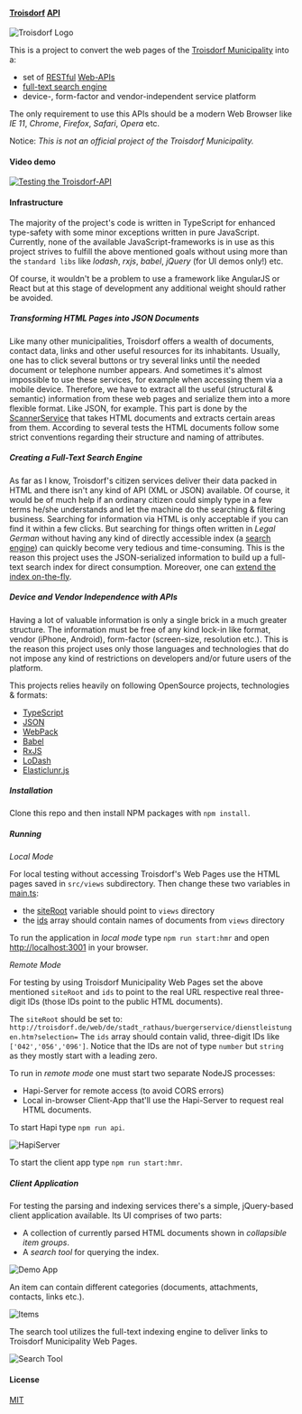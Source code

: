 #### [Troisdorf](https://en.wikipedia.org/wiki/Troisdorf) [API](https://en.wikipedia.org/wiki/Application_programming_interface)

![Troisdorf Logo](https://s32.postimg.org/rijxkp6gj/tro_logo.png)

This is a project to convert the web pages of the [Troisdorf Municipality](http://troisdorf.de/web/en/index.htm) into a:

 - set of [RESTful](https://en.wikipedia.org/wiki/Representational_state_transfer) [Web-APIs](https://en.wikipedia.org/wiki/Web_API) 
 - [full-text search engine](https://en.wikipedia.org/wiki/Full_text_search)    
 - device-, form-factor and vendor-independent service platform

The only requirement to use this APIs should be a modern Web Browser like *IE 11*, *Chrome*, *Firefox*, *Safari*, *Opera* etc.

Notice: *This is not an official project of the Troisdorf Municipality.*   

#### Video demo 

[![Testing the Troisdorf-API](http://img.youtube.com/vi/9d_ZmUlcxZM/0.jpg)](http://www.youtube.com/watch?v=9d_ZmUlcxZM)

#### Infrastructure

The majority of the project's code is written in TypeScript for enhanced type-safety with some minor
exceptions written in pure JavaScript. Currently, none of the available JavaScript-frameworks is in 
use as this project strives to fulfill the above mentioned goals without using more than the 
`standard libs` like *lodash*, *rxjs*, *babel*, *jQuery* (for UI demos only!) etc. 

Of course, it wouldn't be a problem to use a framework like AngularJS or React but at this stage of development 
any additional weight should rather be avoided. 

##### Transforming HTML Pages into JSON Documents

Like many other municipalities, Troisdorf offers a wealth of documents, contact data, links and other 
useful resources for its inhabitants. Usually, one has to click several buttons or try several links 
until the needed document or telephone number appears. And sometimes it's almost impossible to use 
these services, for example when accessing them via a mobile device. Therefore, we have to extract 
all the useful (structural & semantic) information from these web pages and serialize them into a 
more flexible format. Like JSON, for example. This part is done by the [ScannerService](https://github.com/brakmic/TroAPI/blob/master/src/services/scanner/scanner.service.ts#L40) that takes 
HTML documents and extracts certain areas from them. According to several tests the HTML documents
follow some strict conventions regarding their structure and naming of attributes. 

##### Creating a Full-Text Search Engine

As far as I know, Troisdorf's citizen services deliver their data packed in HTML and there 
isn't any kind of API (XML or JSON) available. Of course, it would be of much help if an ordinary citizen could
simply type in a few terms he/she understands and let the machine do the searching & filtering business.
Searching for information via HTML is only acceptable if you can find it within a few clicks. But 
searching for things often written in *Legal German* without having any kind of directly 
accessible index (a [search engine](https://github.com/brakmic/TroAPI/blob/master/src/services/search/search.service.ts)) can quickly become very tedious and time-consuming. This is the reason
this project uses the JSON-serialized information to build up a full-text search 
index for direct consumption. Moreover, one can [extend the index on-the-fly](https://github.com/brakmic/TroAPI/blob/master/src/services/search/search.service.ts#L28).    

##### Device and Vendor Independence with APIs 

Having a lot of valuable information is only a single brick in a much greater structure. The information 
must be free of any kind lock-in like format, vendor (iPhone, Android), form-factor (screen-size, resolution etc.).
This is the reason this project uses only those languages and technologies that do not impose any kind of 
restrictions on developers and/or future users of the platform. 

This projects relies heavily on following OpenSource projects, technologies & formats: 

 - [TypeScript](https://www.typescriptlang.org/)
 - [JSON](http://json.org/)
 - [WebPack](https://webpack.github.io/)
 - [Babel](https://babeljs.io/)
 - [RxJS](http://reactivex.io/)
 - [LoDash](https://lodash.com/)
 - [Elasticlunr.js](http://elasticlunr.com/)

##### Installation 

Clone this repo and then install NPM packages with `npm install`.

##### Running 

*Local Mode*

For local testing without accessing Troisdorf's Web Pages use the HTML pages saved in `src/views` subdirectory. 
Then change these two variables in [main.ts](https://github.com/brakmic/TroAPI/blob/master/src/app/main.ts):
 - the [siteRoot](https://github.com/brakmic/TroAPI/blob/master/src/app/main.ts#L29) variable should point to `views` directory
 - the [ids](https://github.com/brakmic/TroAPI/blob/master/src/app/main.ts#L56) array should contain names of documents from `views` directory 

To run the application in *local mode* type `npm run start:hmr` and open [http://localhost:3001](http://localhost:3001) in your browser.

*Remote Mode*

For testing by using Troisdorf Municipality Web Pages set the above mentioned `siteRoot` and `ids` to point to the real 
URL respective real three-digit IDs (those IDs point to the public HTML documents). 

The `siteRoot` should be set to: `http://troisdorf.de/web/de/stadt_rathaus/buergerservice/dienstleistungen.htm?selection=`
The `ids` array should contain valid, three-digit IDs like `['042','056','096']`. Notice that the IDs are not of type 
`number` but `string` as they mostly start with a leading zero.

To run in *remote mode* one must start two separate NodeJS processes:

 - Hapi-Server for remote access (to avoid CORS errors)
 - Local in-browser Client-App that'll use the Hapi-Server to request real HTML documents.

 To start Hapi type `npm run api`. 

 ![HapiServer](https://s31.postimg.org/56zgd629l/tro_api_server.png)

 To start the client app type `npm run start:hmr`.

 ##### Client Application 

 For testing the parsing and indexing services there's a simple, jQuery-based client application available.
 Its UI comprises of two parts:

 - A collection of currently parsed HTML documents shown in *collapsible item groups*.
 - A *search tool* for querying the index.

 ![Demo App](http://imageup.info/upload/big/2016/07/24/57951a46029f1.png)

 An item can contain different categories (documents, attachments, contacts, links etc.).

 ![Items](https://s31.postimg.org/7rmnhqdjt/troapi_2.png)

 The search tool utilizes the full-text indexing engine to deliver links to Troisdorf Municipality Web Pages.

 ![Search Tool](https://s31.postimg.org/jjswbo9gp/troapi_3.png)

 #### License 

 [MIT](https://github.com/brakmic/TroAPI/blob/master/LICENSE)